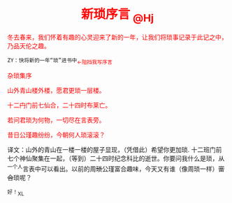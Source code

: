 # <font color=red><center>新琐序言  <sub>@Hj</sub></center></font>

<font color=red>冬去春来，我们怀着有趣的心灵迎来了新的一年，让我们将琐事记录于此记之中，乃品天伦之趣。</font>

```ZY：快将新的一年“琐”进书中```<font color=red><sub><-阻挡我写序言</sub></font>

<font color=red>
杂琐集序<br>

山外青山楼外楼，愿君更琐一层楼。<br>

十二<s>门</s>门前七仙合，二十四时布莱亡。<br>

若问君琐为何物，一切尽在言表旁。<br>

昔日公瑾趣纷纷，今朝何人琐滚滚？<br>
</font>

译文：山外的青山在一楼一楼的屋子显现，（凭借此）希望你更加琐. 十二班门前七个神仙聚集在一起，（等到）二十四时纪念科比的逝世。你要问我什么是琐，从<sup>一个人</sup>言表中可以看出。以前的周~~琐~~公瑾富合趣味，今天又有谁（像周琐一样）~~富合~~琐呢？

```好！```<sub>XL</sub>